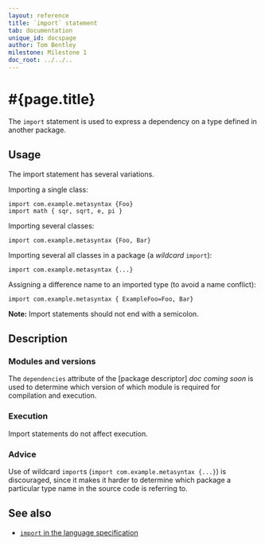 ```yaml
---
layout: reference
title: `import` statement
tab: documentation
unique_id: docspage
author: Tom Bentley
milestone: Milestone 1
doc_root: ../../..
---
```


# #{page.title}

The `import` statement is used to express a dependency on a type defined in 
another package.

## Usage 

The import statement has several variations. 

Importing a single class:

    import com.example.metasyntax {Foo}
    import math { sqr, sqrt, e, pi }

Importing several classes:

    import com.example.metasyntax {Foo, Bar}
    
Importing several all classes in a package (a *wildcard* `import`):

    import com.example.metasyntax {...}
    
Assigning a difference name to an imported type (to avoid a name conflict):

    import com.example.metasyntax { ExampleFoo=Foo, Bar}

**Note:** Import statements should not end with a semicolon.

## Description

### Modules and versions

The `dependencies` attribute of the [package descriptor] _doc coming soon_ is used to 
determine which version of which module is required for compilation and 
execution.

### Execution

Import statements do not affect execution. 

### Advice

Use of wildcard `import`s (`import com.example.metasyntax {...}`) is 
discouraged, since it makes it harder to determine which package a particular
type name in the source code is referring to.

## See also

* [`import` in the language specification](#{page.doc_root}/#{site.urls.spec_relative}#imports)
